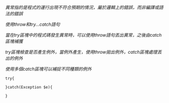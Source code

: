 *異常指的是程式的運行出現不符合預期的情況，屬於邏輯上的錯誤，而非編譯或語法的錯誤*

*使用throw和try...catch語句*

*當在try區塊中的程式碼發生異常時，可以使用throw語句丟出異常，之後由catch區塊補獲*

*try區塊檢查是否產生例外，當例外產生，使用throw拋出例外，catch區塊處理丟出的例外*

*使用多個catch區塊可以補捉不同種類的例外*

```
try{
	
}catch(Exception $e){

}
```